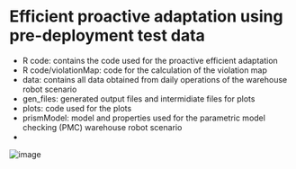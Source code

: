 # Efficient proactive adaptation using pre-deployment test data

- R code: contains the code used for the proactive efficient adaptation
- R code/violationMap: code for the calculation of the violation map
- data: contains all data obtained from daily operations of the warehouse robot scenario
- gen_files: generated output files and intermidiate files for plots
- plots: code used for the plots
- prismModel: model and properties used for the parametric model checking (PMC) warehouse robot scenario
- 
![image](https://github.com/user-attachments/assets/426edcc1-6fc1-4ac2-820e-64d784d036c0)
